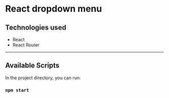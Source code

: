 # React dropdown menu

## Technologies used

- React
- React Router

---

## Available Scripts

In the project directory, you can run:

### `npm start`

